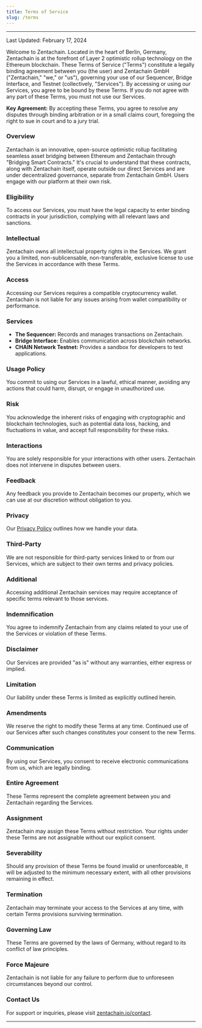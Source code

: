 ```yaml
---
title: Terms of Service
slug: /terms
---
```


---

Last Updated: February 17, 2024

Welcome to Zentachain. Located in the heart of Berlin, Germany, Zentachain is at the forefront of Layer 2 optimistic rollup technology on the Ethereum blockchain. These Terms of Service ("Terms") constitute a legally binding agreement between you (the user) and Zentachain GmbH ("Zentachain," "we," or "us"), governing your use of our Sequencer, Bridge Interface, and Testnet (collectively, "Services"). By accessing or using our Services, you agree to be bound by these Terms. If you do not agree with any part of these Terms, you must not use our Services.

**Key Agreement:** By accepting these Terms, you agree to resolve any disputes through binding arbitration or in a small claims court, foregoing the right to sue in court and to a jury trial.

### Overview

Zentachain is an innovative, open-source optimistic rollup facilitating seamless asset bridging between Ethereum and Zentachain through "Bridging Smart Contracts." It's crucial to understand that these contracts, along with Zentachain itself, operate outside our direct Services and are under decentralized governance, separate from Zentachain GmbH. Users engage with our platform at their own risk.

### Eligibility

To access our Services, you must have the legal capacity to enter binding contracts in your jurisdiction, complying with all relevant laws and sanctions.

### Intellectual

Zentachain owns all intellectual property rights in the Services. We grant you a limited, non-sublicensable, non-transferable, exclusive license to use the Services in accordance with these Terms.

### Access

Accessing our Services requires a compatible cryptocurrency wallet. Zentachain is not liable for any issues arising from wallet compatibility or performance.

### Services

- **The Sequencer:** Records and manages transactions on Zentachain.
- **Bridge Interface:** Enables communication across blockchain networks.
- **CHAIN Network Testnet:** Provides a sandbox for developers to test applications.

### Usage Policy

You commit to using our Services in a lawful, ethical manner, avoiding any actions that could harm, disrupt, or engage in unauthorized use.

### Risk

You acknowledge the inherent risks of engaging with cryptographic and blockchain technologies, such as potential data loss, hacking, and fluctuations in value, and accept full responsibility for these risks.

### Interactions

You are solely responsible for your interactions with other users. Zentachain does not intervene in disputes between users.

### Feedback

Any feedback you provide to Zentachain becomes our property, which we can use at our discretion without obligation to you.

### Privacy

Our [Privacy Policy](https://devs-chain.zentachain.io/docs/privacy-policy) outlines how we handle your data.

### Third-Party

We are not responsible for third-party services linked to or from our Services, which are subject to their own terms and privacy policies.

### Additional

Accessing additional Zentachain services may require acceptance of specific terms relevant to those services.

### Indemnification

You agree to indemnify Zentachain from any claims related to your use of the Services or violation of these Terms.

### Disclaimer

Our Services are provided "as is" without any warranties, either express or implied.

### Limitation

Our liability under these Terms is limited as explicitly outlined herein.

### Amendments

We reserve the right to modify these Terms at any time. Continued use of our Services after such changes constitutes your consent to the new Terms.

### Communication

By using our Services, you consent to receive electronic communications from us, which are legally binding.

### Entire Agreement

These Terms represent the complete agreement between you and Zentachain regarding the Services.

### Assignment

Zentachain may assign these Terms without restriction. Your rights under these Terms are not assignable without our explicit consent.

### Severability

Should any provision of these Terms be found invalid or unenforceable, it will be adjusted to the minimum necessary extent, with all other provisions remaining in effect.

### Termination

Zentachain may terminate your access to the Services at any time, with certain Terms provisions surviving termination.

### Governing Law

These Terms are governed by the laws of Germany, without regard to its conflict of law principles.

### Force Majeure

Zentachain is not liable for any failure to perform due to unforeseen circumstances beyond our control.

### Contact Us

For support or inquiries, please visit [zentachain.io/contact](https://zentachain.io/contact).

---
